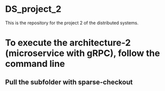 # DS_project_2
This is the repository for the project 2 of the distributed systems. 
# To execute the architecture-2 (microservice with gRPC), follow the command line
## Pull the subfolder with sparse-checkout
